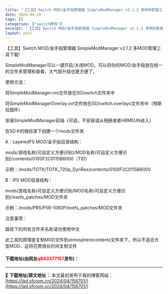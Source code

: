 ```yaml
---
title: "【工具】Switch MOD/金手指管理器 SimpleModManager v2.1.2 多MOD管理工具下载"
date: 2024-04-10
tags: []
categories: ["switch教程"]
excerpt: "【工具】Switch MOD/金手指管理器 SimpleModManager v2.1.2 多MOD管理工具下载! SimpleModManager可以一键开启/关闭MOD，可以将你的MOD/金手指放在统一的文件夹管理和查看，大气层升级也更方便了。 使用方法： 将SimpleModManager.n&hellip;"
layout: post
---
```


 <p>【工具】Switch MOD/金手指管理器 SimpleModManager v2.1.2 多MOD管理工具下载!</p> <p>SimpleModManager可以一键开启/关闭MOD，可以将你的MOD/金手指放在统一的文件夹管理和查看，大气层升级也更方便了。</p> <p>使用方法：</p> <p>将SimpleModManager.nro文件放在SD/switch文件夹中</p> <p>将SimpleModManagerOverlay.ovl文件放在SD/switch.overlays文件夹中（特斯拉插件）</p> <p>安装SimpleModManager前端（可选，不安装请从相册或者HBMEUN进入）</p> <p>在SD卡的根目录下创建一个mods文件夹</p> <p>A：LayeredFS MOD/金手指目录结构：</p> <p>mods/游戏名称(可自定义方便识别)/MOD名称(可自定义方便识别)/contents/0100F2C0115B6000（TID）</p> <p>示例：/mods/TOTK/TOTK_720p_DynRes/contents/0100F2C0115B6000</p> <p>B：IPS MOD目录结构：</p> <p>mods/游戏名称(可自定义方便识别/MOD名称(可自定义方便识别)/exefs_patches/MOD文件夹</p> <p>示例：/mods/PR5/P5R-1080P/exefs_patches/MOD文件夹</p> <p>注意事项：</p> <p>路径下的所有文件夹名称请勿使用中文</p> <p>此工具的原理是复制MOD文件到atmospherecontents文件夹下，所以不适合大型MOD，这将花费很长时间复制文件</p> <p><h4>下载地址(由网友<font color="red">q843377157</font>发布)：</h4></p> 

---
📖 **下载地址/原文地址：** 本文最初发布于我的博客网站：[https://lad.sfcrom.cn/2024/04/156701/](https://lad.sfcrom.cn/2024/04/156701/)
